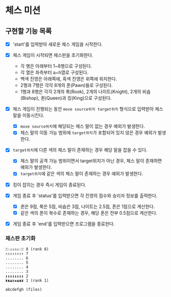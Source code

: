 # 체스 미션

## 구현할 기능 목록

- [x] 'start'를 입력받아 새로운 체스 게임을 시작한다.

- [x] 체스 게임이 시작되면 체스판을 초기화한다.
    - 각 행은 아래부터 1~8행으로 구성된다.
    - 각 열은 좌측부터 a~h열로 구성된다.
    - 백색 진영은 아래쪽에, 흑색 진영은 위쪽에 위치한다.
    - 2행과 7행은 각각 8개의 폰(Pawn)들로 구성된다.
    - 1행과 8행은 각각 2개의 룩(Rook), 2개의 나이트(Knight), 2개의 비숍(Bishop), 퀸(Queen)과 킹(King)으로 구성된다.

- [x] 체스 게임이 진행되는 동안 `move source위치 target위치` 형식으로 입력받아 체스 말을 이동시킨다.
    - [x] `move source위치`에 해당되는 체스 말이 없는 경우 예외가 발생한다.
    - [x] 체스 말의 이동 가능 범위에 `target위치`가 포함되어 있지 않은 경우 예외가 발생한다.

- [x] `target위치`에 다른 색의 체스 말이 존재하는 경우 해당 말을 잡을 수 있다.
    - [x] 체스 말의 공격 가능 범위이면서 target위치가 아닌 경우, 체스 말이 존재하면 예외가 발생한다.
    - [x] `target위치`에 같은 색의 체스 말이 존재하는 경우 예외가 발생한다.

- [x] 킹이 잡히는 경우 즉시 게임이 종료된다.

- [x] 게임 종료 후 'status'를 입력받으면 각 진영의 점수와 승리자 정보를 출력한다.
    - [x] 퀸은 9점, 룩은 5점, 비숍은 3점, 나이트는 2.5점, 폰은 1점으로 계산한다.
    - [x] 같은 색의 폰이 복수로 존재하는 경우, 해당 폰은 전부 0.5점으로 계산한다.

- [x] 게임 종료 후 'end'를 입력받으면 프로그램을 종료한다.

### 체스판 초기화

```
♖♘♙♕♔♙♘♖ 8 (rank 8)
♗♗♗♗♗♗♗♗ 7
........ 6
........ 5
........ 4
........ 3
♝♝♝♝♝♝♝♝ 2
♜♞♟♛♚♟♞♜ 1 (rank 1)

abcdefgh (files)
```
